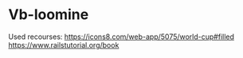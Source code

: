 # Vb-loomine

Used recourses:
https://icons8.com/web-app/5075/world-cup#filled
https://www.railstutorial.org/book
